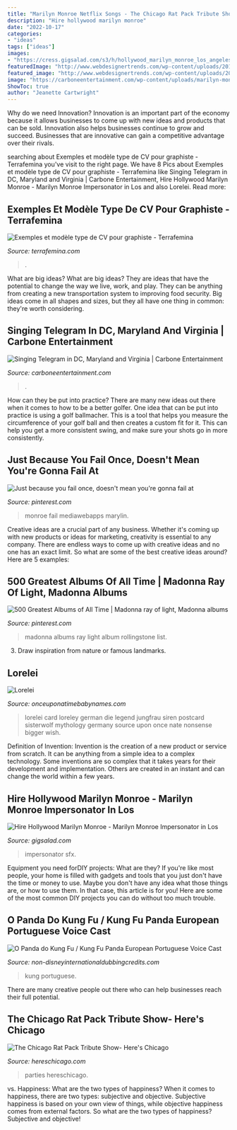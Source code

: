 ```yaml
---
title: "Marilyn Monroe Netflix Songs - The Chicago Rat Pack Tribute Show- Here&#039;s Chicago"
description: "Hire hollywood marilyn monroe"
date: "2022-10-17"
categories:
- "ideas"
tags: ["ideas"]
images:
- "https://cress.gigsalad.com/s3/h/hollywood_marilyn_monroe_los_angeles/574e931a33eaf.jpg"
featuredImage: "http://www.webdesignertrends.com/wp-content/uploads/2012/09/cv-inspiration-2.jpg"
featured_image: "http://www.webdesignertrends.com/wp-content/uploads/2012/09/cv-inspiration-2.jpg"
image: "https://carboneentertainment.com/wp-content/uploads/marilyn-monroe-700x933.jpg"
ShowToc: true
author: "Jeanette Cartwright"
---
```



Why do we need Innovation?
Innovation is an important part of the economy because it allows businesses to come up with new ideas and products that can be sold. Innovation also helps businesses continue to grow and succeed. Businesses that are innovative can gain a competitive advantage over their rivals.

	

		
searching about Exemples et modèle type de CV pour graphiste - Terrafemina you've visit to the right page. We have 8 Pics about Exemples et modèle type de CV pour graphiste - Terrafemina like Singing Telegram in DC, Maryland and Virginia | Carbone Entertainment, Hire Hollywood Marilyn Monroe - Marilyn Monroe Impersonator in Los and also Lorelei. Read more:
		
    
## Exemples Et Modèle Type De CV Pour Graphiste - Terrafemina

<img loading=lazy src="http://www.webdesignertrends.com/wp-content/uploads/2012/09/cv-inspiration-2.jpg" onerror="this.onerror=null;this.src='https://tse2.mm.bing.net/th?id=OIP.sfoGBjXmGqdtiqa4FWH43AHaKh&amp;pid=15.1';" alt="Exemples et modèle type de CV pour graphiste - Terrafemina">

_Source: terrafemina.com_

>. 

	

What are big ideas?
What are big ideas? They are ideas that have the potential to change the way we live, work, and play. They can be anything from creating a new transportation system to improving food security. Big ideas come in all shapes and sizes, but they all have one thing in common: they're worth considering.

    
## Singing Telegram In DC, Maryland And Virginia | Carbone Entertainment

<img loading=lazy src="https://carboneentertainment.com/wp-content/uploads/marilyn-monroe-700x933.jpg" onerror="this.onerror=null;this.src='https://tse2.mm.bing.net/th?id=OIP.Tx-pTCKUB_G7a11Vf1abXwHaJ3&amp;pid=15.1';" alt="Singing Telegram in DC, Maryland and Virginia | Carbone Entertainment">

_Source: carboneentertainment.com_

>. 

	

How can they be put into practice?
There are many new ideas out there when it comes to how to be a better golfer. One idea that can be put into practice is using a golf ballmacher. This is a tool that helps you measure the circumference of your golf ball and then creates a custom fit for it. This can help you get a more consistent swing, and make sure your shots go in more consistently.

    
## Just Because You Fail Once, Doesn&#039;t Mean You&#039;re Gonna Fail At

<img loading=lazy src="https://i.pinimg.com/originals/dd/fd/e6/ddfde6f3e72e6e8c3f150813793857d9.jpg" onerror="this.onerror=null;this.src='https://tse2.mm.bing.net/th?id=OIP.f3wDvvQstdx8PQQpncQCZgHaIp&amp;pid=15.1';" alt="Just because you fail once, doesn&#039;t mean you&#039;re gonna fail at">

_Source: pinterest.com_

>monroe fail mediawebapps marylin. 

	

Creative ideas are a crucial part of any business. Whether it's coming up with new products or ideas for marketing, creativity is essential to any company. There are endless ways to come up with creative ideas and no one has an exact limit. So what are some of the best creative ideas around? Here are 5 examples: 

    
## 500 Greatest Albums Of All Time | Madonna Ray Of Light, Madonna Albums

<img loading=lazy src="https://i.pinimg.com/originals/99/c4/56/99c456445260ec101c0f5b6c6f588f3b.jpg" onerror="this.onerror=null;this.src='https://tse4.mm.bing.net/th?id=OIP.NWVVvYrWPEwcXPtgqr4XHAHaHa&amp;pid=15.1';" alt="500 Greatest Albums of All Time | Madonna ray of light, Madonna albums">

_Source: pinterest.com_

>madonna albums ray light album rollingstone list. 

	

3. Draw inspiration from nature or famous landmarks.

    
## Lorelei

<img loading=lazy src="http://farm4.staticflickr.com/3469/13057441365_3e978bdd04.jpg" onerror="this.onerror=null;this.src='https://tse3.mm.bing.net/th?id=OIP.D6VpE0-UiPKPuMiOAh7dqwAAAA&amp;pid=15.1';" alt="Lorelei">

_Source: onceuponatimebabynames.com_

>lorelei card loreley german die legend jungfrau siren postcard sisterwolf mythology germany source upon once nate nonsense bigger wish. 

	

Definition of Invention:
Invention is the creation of a new product or service from scratch. It can be anything from a simple idea to a complex technology. Some inventions are so complex that it takes years for their development and implementation. Others are created in an instant and can change the world within a few years.

    
## Hire Hollywood Marilyn Monroe - Marilyn Monroe Impersonator In Los

<img loading=lazy src="https://cress.gigsalad.com/s3/h/hollywood_marilyn_monroe_los_angeles/574e931a33eaf.jpg" onerror="this.onerror=null;this.src='https://tse3.mm.bing.net/th?id=OIP.KU6-n6ovVUExSo9BtmSZWgHaNd&amp;pid=15.1';" alt="Hire Hollywood Marilyn Monroe - Marilyn Monroe Impersonator in Los">

_Source: gigsalad.com_

>impersonator sfx. 

	

Equipment you need forDIY projects: What are they?
If you're like most people, your home is filled with gadgets and tools that you just don't have the time or money to use. Maybe you don't have any idea what those things are, or how to use them. In that case, this article is for you! Here are some of the most common DIY projects you can do without too much trouble.

    
## O Panda Do Kung Fu / Kung Fu Panda European Portuguese Voice Cast

<img loading=lazy src="https://www.non-disneyinternationaldubbingcredits.com/uploads/6/5/9/0/65903623/credits-kung-fu-panda-european-portuguese-dvd-2.jpg" onerror="this.onerror=null;this.src='https://tse1.mm.bing.net/th?id=OIP.zMWFPFItq0QVQGBgfWdlzwHaF7&amp;pid=15.1';" alt="O Panda do Kung Fu / Kung Fu Panda European Portuguese Voice Cast">

_Source: non-disneyinternationaldubbingcredits.com_

>kung portuguese. 

	

There are many creative people out there who can help businesses reach their full potential.

    
## The Chicago Rat Pack Tribute Show- Here&#039;s Chicago

<img loading=lazy src="https://hereschicago.com/wp-content/uploads/2015/05/Logo.jpg" onerror="this.onerror=null;this.src='https://tse4.mm.bing.net/th?id=OIP.TUX7AqnNfK_NdGhqQnOCCAHaFj&amp;pid=15.1';" alt="The Chicago Rat Pack Tribute Show- Here&#039;s Chicago">

_Source: hereschicago.com_

>parties hereschicago. 

	

vs. Happiness: What are the two types of happiness?
When it comes to happiness, there are two types: subjective and objective. Subjective happiness is based on your own view of things, while objective happiness comes from external factors. So what are the two types of happiness? Subjective and objective!

